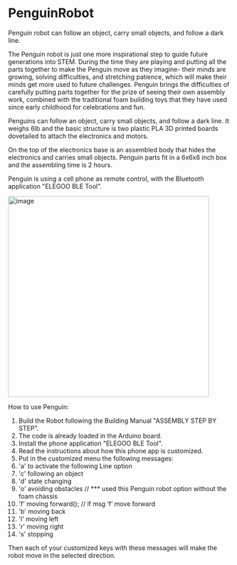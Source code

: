 # PenguinRobot
Penguin robot can follow an object, carry small objects, and follow a dark line.

The Penguin robot is just one more inspirational step to guide future generations into STEM.
During the time they are playing and putting all the parts together 
to make the Penguin move as they imagine- their minds are growing, solving difficulties,
and stretching patience, which will make their minds get more used to future challenges. 
Penguin brings the difficulties of carefully putting parts together for the prize of seeing their own assembly work,
combined with the traditional foam building toys that they have used since early childhood for celebrations and fun. 

Penguins can follow an object, carry small objects, and follow a dark line.
It weighs 6lb and the basic structure is two plastic PLA 3D printed boards 
dovetailed to attach the electronics and motors.

On the top of the electronics base is an assembled body 
that hides the electronics and carries small objects. 
Penguin parts fit in a 6x6x6 inch box and the assembling time is 2 hours.

Penguin is using a cell phone as remote control,
with the Bluetooth application "ELEGOO BLE Tool".

<img width="451" alt="image" src="https://user-images.githubusercontent.com/111242265/204888379-aa8a45ab-a2c8-43b0-9659-de90acbf2e4b.png">

How to use Penguin:

1. Build the Robot following the Building Manual "ASSEMBLY STEP BY STEP".
2. The code is already loaded in the Arduino board.
3. Install the phone application "ELEGOO BLE Tool". 
4. Read the instructions about how this phone app is customized. 
5. Put in the customized menu the following messages:
6.  'a' to activate the following Line option
7.  'c' following an object 
8.  'd' state changing
9.  'o' avoiding obstacles  // *** used this Penguin robot option without the foam chassis
10.  'f' moving forward();  // if msg ‘f’ move forward 
11. 'b' moving back    
12. 'l' moving left 
13. 'r' moving right 
14. 's' stopping 

Then each of your customized keys with these messages will make the robot move in the selected direction.
 
  

